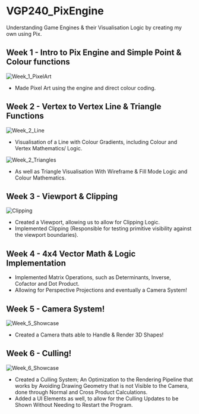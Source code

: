 # VGP240_PixEngine
Understanding Game Engines & their Visualisation Logic by creating my own using Pix.

## Week 1 - Intro to Pix Engine and Simple Point & Colour functions

![Week_1_PixelArt](https://github.com/user-attachments/assets/ad173e55-a12f-4ceb-b170-7290d7958bd5)
- Made Pixel Art using the engine and direct colour coding.


## Week 2 - Vertex to Vertex Line & Triangle Functions

![Week_2_Line](https://github.com/user-attachments/assets/f38b19c6-0511-4e80-aba4-a655908d00f4)
- Visualisation of a Line with Colour Gradients, including Colour and Vertex Mathematics/ Logic.

![Week_2_Triangles](https://github.com/user-attachments/assets/62dcb641-c91c-4a9a-a74b-74f15cf14db9)
- As well as Triangle Visualisation With Wireframe & Fill Mode Logic and Colour Mathematics.


## Week 3 - Viewport & Clipping

![Clipping](https://github.com/user-attachments/assets/048c3046-95e1-4cec-af44-a008aa2ae942)
- Created a Viewport, allowing us to allow for Clipping Logic.
- Implemented Clipping (Responsible for testing primitive visibility against the viewport boundaries).

## Week 4 - 4x4 Vector Math & Logic Implementation
- Implemented Matrix Operations, such as Determinants, Inverse, Cofactor and Dot Product.
- Allowing for Perspective Projections and eventually a Camera System!  

## Week 5 - Camera System!

![Week_5_Showcase](https://github.com/user-attachments/assets/134290f1-6a34-4632-954d-ee16183446c1)
- Created a Camera thats able to Handle & Render 3D Shapes!

## Week 6 - Culling!

![Week_6_Showcase](https://github.com/user-attachments/assets/bc8806a2-ea56-4876-8d1e-ae6dbfc6fd4b)
- Created a Culling System; An Optimization to the Rendering Pipeline that works by Avoiding Drawing Geometry that is not Visible to the Camera, done through Normal and Cross Product Calculations.
- Added a UI Elements as well, to allow for the Culling Updates to be Shown Without Needing to Restart the Program.
